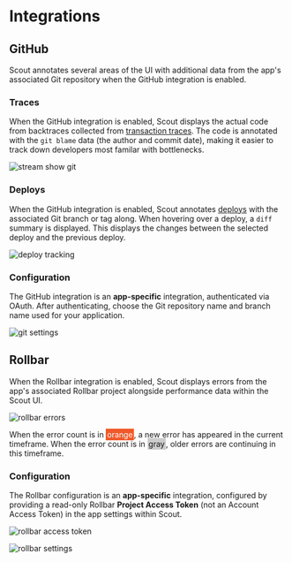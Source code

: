 # Integrations

## GitHub

Scout annotates several areas of the UI with additional data from the app's associated Git repository when the GitHub integration is enabled.

### Traces

When the GitHub integration is enabled, Scout displays the actual code from backtraces collected from [transaction traces](#transaction-traces). The code is annotated with the `git blame` data (the author and commit date), making it easier to track down developers most familar with bottlenecks.

![stream show git](stream_slow_git_annotated.png)

### Deploys

When the GitHub integration is enabled, Scout annotates [deploys](#deploy-tracing) with the associated Git branch or tag along. When hovering over a deploy, a `diff` summary is displayed. This displays the changes between the selected deploy and the previous deploy.

![deploy tracking](deploy_tracking.png)

### Configuration

The GitHub integration is an __app-specific__ integration, authenticated via OAuth. After authenticating, choose the Git repository name and branch name used for your application.

![git settings](git_settings_annotated.png)

## Rollbar

When the Rollbar integration is enabled, Scout displays errors from the app's associated Rollbar project alongside performance data within the Scout UI.

![rollbar errors](rollbar_errors_screenshot.png)

When the error count is in <span style="color:#fff;background:#f0592a;padding: 2px">orange</span>, a new error has appeared in the current timeframe. When the error count is in <span style="background:#ccc;padding:2px">gray</span>, older errors are continuing in this timeframe.

### Configuration

The Rollbar configuration is an __app-specific__ integration, configured by providing a read-only Rollbar __Project Access Token__ (not an Account Access Token) in the app settings within Scout.

![rollbar access token](rollbar_access_token.png) 

![rollbar settings](rollbar_settings.png)